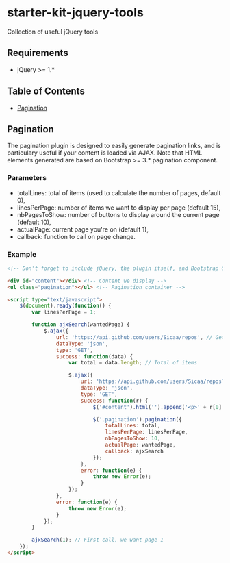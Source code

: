 # starter-kit-jquery-tools

Collection of useful jQuery tools

## Requirements

- jQuery >= 1.*

## Table of Contents

- [Pagination](#pagination)

## Pagination

The pagination plugin is designed to easily generate pagination links, and is particulary useful if your content is loaded via AJAX.
Note that HTML elements generated are based on Bootstrap >= 3.* pagination component.

### Parameters

- totalLines: total of items (used to calculate the number of pages, default 0),
- linesPerPage: number of items we want to display per page (default 15),
- nbPagesToShow: number of buttons to display around the current page (default 10),
- actualPage: current page you're on (default 1),
- callback: function to call on page change.

### Example

```html
<!-- Don't forget to include jQuery, the plugin itself, and Bootstrap CSS (if you use it) first -->

<div id="content"></div> <!-- Content we display -->
<ul class="pagination"></ul> <!-- Pagination container -->

<script type="text/javascript">
	$(document).ready(function() {
		var linesPerPage = 1;

		function ajxSearch(wantedPage) {
			$.ajax({
				url: 'https://api.github.com/users/Sicaa/repos', // Getting all my repos :)
				dataType: 'json',
				type: 'GET',
				success: function(data) {
					var total = data.length; // Total of items

					$.ajax({
						url: 'https://api.github.com/users/Sicaa/repos?per_page=' + linesPerPage + '&page=' + wantedPage, // Getting just what we want for the pagination
						dataType: 'json',
						type: 'GET',
						success: function(r) {
							$('#content').html('').append('<p>' + r[0].name + '</p><p>' + r[0].description + '</p>'); // Filling the content section

							$('.pagination').pagination({
								totalLines: total,
								linesPerPage: linesPerPage,
								nbPagesToShow: 10,
								actualPage: wantedPage,
								callback: ajxSearch
							});
						},
						error: function(e) {
							throw new Error(e);
						}
					});
				},
				error: function(e) {
					throw new Error(e);
				}
			});
		}

		ajxSearch(1); // First call, we want page 1
	});
</script>
```
